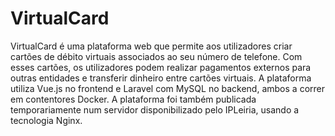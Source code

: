 # VirtualCard


VirtualCard é uma plataforma web que permite aos utilizadores criar cartões de débito virtuais associados ao seu número de telefone. Com esses cartões, os utilizadores podem realizar pagamentos externos para outras entidades e transferir dinheiro entre cartões virtuais. A plataforma utiliza Vue.js no frontend e Laravel com MySQL no backend, ambos a correr em contentores Docker. A plataforma foi também publicada temporariamente num servidor disponibilizado pelo IPLeiria, usando a tecnologia Nginx.


